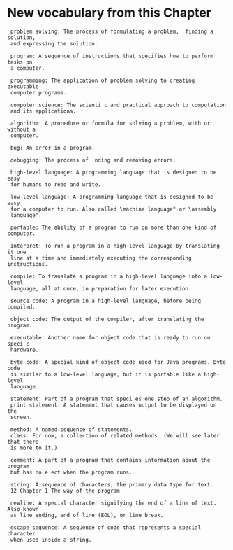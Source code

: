 # New vocabulary from this Chapter 
     problem solving: The process of formulating a problem,  finding a solution,
     and expressing the solution.
     
     program: A sequence of instructions that specifies how to perform tasks on
     a computer.
     
     programming: The application of problem solving to creating executable
     computer programs.
     
     computer science: The scienti c and practical approach to computation
     and its applications.
     
     algorithm: A procedure or formula for solving a problem, with or without a
     computer.
     
     bug: An error in a program.
     
     debugging: The process of  nding and removing errors.
     
     high-level language: A programming language that is designed to be easy
     for humans to read and write.
     
     low-level language: A programming language that is designed to be easy
     for a computer to run. Also called \machine language" or \assembly
     language".
     
     portable: The ability of a program to run on more than one kind of computer.
     
     interpret: To run a program in a high-level language by translating it one
     line at a time and immediately executing the corresponding instructions.
     
     compile: To translate a program in a high-level language into a low-level
     language, all at once, in preparation for later execution.
     
     source code: A program in a high-level language, before being compiled.
     
     object code: The output of the compiler, after translating the program.
     
     executable: Another name for object code that is ready to run on speci c
     hardware.
     
     byte code: A special kind of object code used for Java programs. Byte code
     is similar to a low-level language, but it is portable like a high-level
     language.
     
     statement: Part of a program that speci es one step of an algorithm.
     print statement: A statement that causes output to be displayed on the
     screen.
     
     method: A named sequence of statements.
     class: For now, a collection of related methods. (We will see later that there
     is more to it.)
     
     comment: A part of a program that contains information about the program
     but has no e ect when the program runs.
     
     string: A sequence of characters; the primary data type for text.
     12 Chapter 1 The way of the program
     
     newline: A special character signifying the end of a line of text. Also known
     as line ending, end of line (EOL), or line break.
     
     escape sequence: A sequence of code that represents a special character
     when used inside a string.

